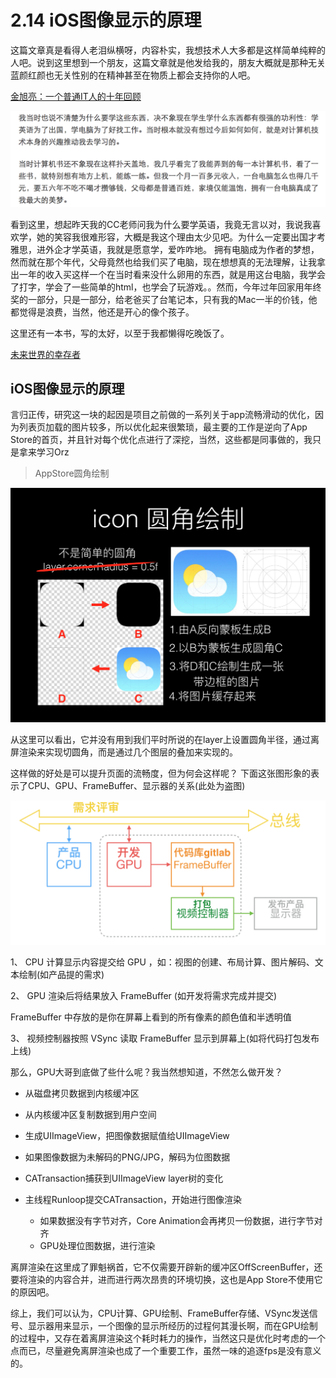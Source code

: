 # 2.14 iOS图像显示的原理

这篇文章真是看得人老泪纵横呀，内容朴实，我想技术人大多都是这样简单纯粹的人吧。说到这里想到一个朋友，这篇文章就是他发给我的，朋友大概就是那种无关蓝颜红颜也无关性别的在精神甚至在物质上都会支持你的人吧。

[金旭亮：一个普通IT人的十年回顾](http://blog.jobbole.com/12968/)

![屏幕快照 2017-02-14 下午3.11.23](media/%E5%B1%8F%E5%B9%95%E5%BF%AB%E7%85%A7%202017-02-14%20%E4%B8%8B%E5%8D%883.11.23.png)


看到这里，想起昨天我的CC老师问我为什么要学英语，我竟无言以对，我说我喜欢学，她的笑容我很难形容，大概是我这个理由太少见吧。为什么一定要出国才考雅思，进外企才学英语，我就是愿意学，爱咋咋地。
拥有电脑成为作者的梦想，然而就在那个年代，父母竟然也给我们买了电脑，现在想想真的无法理解，让我拿出一年的收入买这样一个在当时看来没什么卵用的东西，就是用这台电脑，我学会了打字，学会了一些简单的html，也学会了玩游戏。。然而，今年过年回家用年终奖的一部分，只是一部分，给老爸买了台笔记本，只有我的Mac一半的价钱，他都觉得是浪费，当然，他还是开心的像个孩子。

这里还有一本书，写的太好，以至于我都懒得吃晚饭了。

[未来世界的幸存者](https://ruanyf.github.io/survivor/index.html)

## iOS图像显示的原理

言归正传，研究这一块的起因是项目之前做的一系列关于app流畅滑动的优化，因为列表页加载的图片较多，所以优化起来很繁琐，最主要的工作是逆向了App Store的首页，并且针对每个优化点进行了深挖，当然，这些都是同事做的，我只是拿来学习Orz

> AppStore圆角绘制

![屏幕快照 2017-02-14 上午11.25.18](media/%E5%B1%8F%E5%B9%95%E5%BF%AB%E7%85%A7%202017-02-14%20%E4%B8%8A%E5%8D%8811.25.18.png)


从这里可以看出，它并没有用到我们平时所说的在layer上设置圆角半径，通过离屏渲染来实现切圆角，而是通过几个图层的叠加来实现的。

这样做的好处是可以提升页面的流畅度，但为何会这样呢？
下面这张图形象的表示了CPU、GPU、FrameBuffer、显示器的关系(此处为盗图)

![屏幕快照 2017-02-14 下午11.12.42](media/%E5%B1%8F%E5%B9%95%E5%BF%AB%E7%85%A7%202017-02-14%20%E4%B8%8B%E5%8D%8811.12.42.png)


1、 CPU 计算显示内容提交给 GPU ，如：视图的创建、布局计算、图片解码、文本绘制(如产品提的需求)

2、 GPU 渲染后将结果放入 FrameBuffer (如开发将需求完成并提交)

FrameBuffer 中存放的是你在屏幕上看到的所有像素的颜色值和半透明值

3、 视频控制器按照 VSync 读取 FrameBuffer 显示到屏幕上(如将代码打包发布上线)

那么，GPU大哥到底做了些什么呢？我当然想知道，不然怎么做开发？

* 从磁盘拷贝数据到内核缓冲区
* 从内核缓冲区复制数据到用户空间
* 生成UIImageView，把图像数据赋值给UIImageView
* 如果图像数据为未解码的PNG/JPG，解码为位图数据
* CATransaction捕获到UIImageView layer树的变化
* 主线程Runloop提交CATransaction，开始进行图像渲染

	* 如果数据没有字节对齐，Core Animation会再拷贝一份数据，进行字节对齐
	* GPU处理位图数据，进行渲染

离屏渲染在这里成了罪魁祸首，它不仅需要开辟新的缓冲区OffScreenBuffer，还要将渲染的内容合并，进而进行两次昂贵的环境切换，这也是App Store不使用它的原因吧。

综上，我们可以认为，CPU计算、GPU绘制、FrameBuffer存储、VSync发送信号、显示器用来显示，一个图像的显示所经历的过程何其漫长啊，而在GPU绘制的过程中，又存在着离屏渲染这个耗时耗力的操作，当然这只是优化时考虑的一个点而已，尽量避免离屏渲染也成了一个重要工作，虽然一味的追逐fps是没有意义的。


